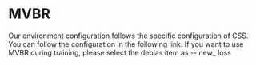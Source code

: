 # MVBR

Our environment configuration follows the specific configuration of CSS. You can follow the configuration in the following link.
If you want to use MVBR during training, please select the debias item as -- new_ loss
